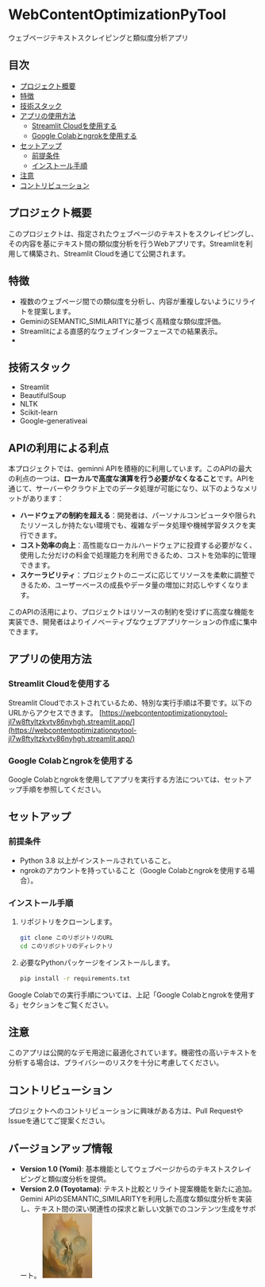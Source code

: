# WebContentOptimizationPyTool
ウェブページテキストスクレイピングと類似度分析アプリ

## 目次
- [プロジェクト概要](#プロジェクト概要)
- [特徴](#特徴)
- [技術スタック](#技術スタック)
- [アプリの使用方法](#アプリの使用方法)
  - [Streamlit Cloudを使用する](#streamlit-cloudを使用する)
  - [Google Colabとngrokを使用する](#google-colabとngrokを使用する)
- [セットアップ](#セットアップ)
  - [前提条件](#前提条件)
  - [インストール手順](#インストール手順)
- [注意](#注意)
- [コントリビューション](#コントリビューション)

## プロジェクト概要
このプロジェクトは、指定されたウェブページのテキストをスクレイピングし、その内容を基にテキスト間の類似度分析を行うWebアプリです。Streamlitを利用して構築され、Streamlit Cloudを通じて公開されます。

## 特徴
- 複数のウェブページ間での類似度を分析し、内容が重複しないようにリライトを提案します。
- GeminiのSEMANTIC_SIMILARITYに基づく高精度な類似度評価。
- Streamlitによる直感的なウェブインターフェースでの結果表示。
- 
## 技術スタック
- Streamlit
- BeautifulSoup
- NLTK
- Scikit-learn
- Google-generativeai

## APIの利用による利点

本プロジェクトでは、geminni APIを積極的に利用しています。このAPIの最大の利点の一つは、**ローカルで高度な演算を行う必要がなくなること**です。APIを通じて、サーバーやクラウド上でのデータ処理が可能になり、以下のようなメリットがあります：

- **ハードウェアの制約を超える**：開発者は、パーソナルコンピュータや限られたリソースしか持たない環境でも、複雑なデータ処理や機械学習タスクを実行できます。
- **コスト効率の向上**：高性能なローカルハードウェアに投資する必要がなく、使用した分だけの料金で処理能力を利用できるため、コストを効率的に管理できます。
- **スケーラビリティ**：プロジェクトのニーズに応じてリソースを柔軟に調整できるため、ユーザーベースの成長やデータ量の増加に対応しやすくなります。

このAPIの活用により、プロジェクトはリソースの制約を受けずに高度な機能を実装でき、開発者はよりイノベーティブなウェブアプリケーションの作成に集中できます。

## アプリの使用方法
### Streamlit Cloudを使用する
Streamlit Cloudでホストされているため、特別な実行手順は不要です。以下のURLからアクセスできます。
[https://webcontentoptimizationpytool-jl7w8ftyltzkvtv86nyhgh.streamlit.app/](https://webcontentoptimizationpytool-jl7w8ftyltzkvtv86nyhgh.streamlit.app/)

### Google Colabとngrokを使用する
Google Colabとngrokを使用してアプリを実行する方法については、セットアップ手順を参照してください。

## セットアップ
### 前提条件
- Python 3.8 以上がインストールされていること。
- ngrokのアカウントを持っていること（Google Colabとngrokを使用する場合）。

### インストール手順
1. リポジトリをクローンします。
    ```bash
    git clone このリポジトリのURL
    cd このリポジトリのディレクトリ
    ```
2. 必要なPythonパッケージをインストールします。
    ```bash
    pip install -r requirements.txt
    ```

Google Colabでの実行手順については、上記「Google Colabとngrokを使用する」セクションをご覧ください。

## 注意
このアプリは公開的なデモ用途に最適化されています。機密性の高いテキストを分析する場合は、プライバシーのリスクを十分に考慮してください。

## コントリビューション
プロジェクトへのコントリビューションに興味がある方は、Pull RequestやIssueを通じてご提案ください。

## バージョンアップ情報
- **Version 1.0 (Yomi)**: 基本機能としてウェブページからのテキストスクレイピングと類似度分析を提供。
- **Version 2.0 (Toyotama)**: テキスト比較とリライト提案機能を新たに追加。Gemini APIのSEMANTIC_SIMILARITYを利用した高度な類似度分析を実装し、テキスト間の深い関連性の探求と新しい文脈でのコンテンツ生成をサポート。
![Toyotama Version 2.0](/images/ToyotamaHime2_Thum.jpg "Toyotama Version 2.0 Thumbnail")




